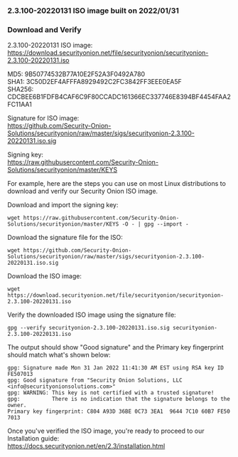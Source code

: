 ### 2.3.100-20220131 ISO image built on 2022/01/31



### Download and Verify

2.3.100-20220131 ISO image:  
https://download.securityonion.net/file/securityonion/securityonion-2.3.100-20220131.iso

MD5: 9B50774532B77A10E2F52A3F0492A780  
SHA1: 3C50D2EF4AFFFA8929492C2FC3842FF3EEE0EA5F  
SHA256: CDCBEE6B1FDFB4CAF6C9F80CCADC161366EC337746E8394BF4454FAA2FC11AA1 

Signature for ISO image:  
https://github.com/Security-Onion-Solutions/securityonion/raw/master/sigs/securityonion-2.3.100-20220131.iso.sig

Signing key:  
https://raw.githubusercontent.com/Security-Onion-Solutions/securityonion/master/KEYS  

For example, here are the steps you can use on most Linux distributions to download and verify our Security Onion ISO image.

Download and import the signing key:  
```
wget https://raw.githubusercontent.com/Security-Onion-Solutions/securityonion/master/KEYS -O - | gpg --import -  
```

Download the signature file for the ISO:  
```
wget https://github.com/Security-Onion-Solutions/securityonion/raw/master/sigs/securityonion-2.3.100-20220131.iso.sig
```

Download the ISO image:  
```
wget https://download.securityonion.net/file/securityonion/securityonion-2.3.100-20220131.iso
```

Verify the downloaded ISO image using the signature file:  
```
gpg --verify securityonion-2.3.100-20220131.iso.sig securityonion-2.3.100-20220131.iso
```

The output should show "Good signature" and the Primary key fingerprint should match what's shown below:
```
gpg: Signature made Mon 31 Jan 2022 11:41:30 AM EST using RSA key ID FE507013
gpg: Good signature from "Security Onion Solutions, LLC <info@securityonionsolutions.com>"
gpg: WARNING: This key is not certified with a trusted signature!
gpg:          There is no indication that the signature belongs to the owner.
Primary key fingerprint: C804 A93D 36BE 0C73 3EA1  9644 7C10 60B7 FE50 7013
```

Once you've verified the ISO image, you're ready to proceed to our Installation guide:  
https://docs.securityonion.net/en/2.3/installation.html
